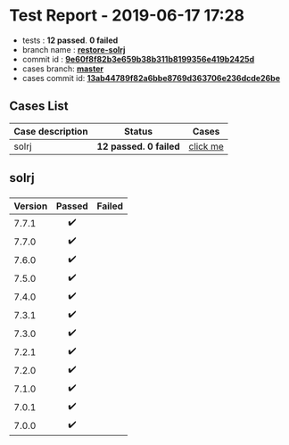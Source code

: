 # Test Report - 2019-06-17 17:28

- tests  : **12 passed**. **0 failed**
- branch name : **[restore-solrj](https://github.com/apache/incubator-skywalking/tree/restore-solrj)**
- commit id : **[9e60f8f82b3e659b38b311b8199356e419b2425d](https://github.com/apache/incubator-skywalking/commit/9e60f8f82b3e659b38b311b8199356e419b2425d)**
- cases branch: **[master](https://github.com/SkywalkingTest/skywalking-autotest-scenarios/tree/master)**
- cases commit id: **[13ab44789f82a6bbe8769d363706e236dcde26be](https://github.com/SkywalkingTest/skywalking-autotest-scenarios/commit/13ab44789f82a6bbe8769d363706e236dcde26be)**

## Cases List

| Case description | Status | Cases|
|:-----|:-----:|:-----:|
|solrj| **12 passed. 0 failed**| [click me](#solrj) |

## solrj

### 
|  Version     | Passed | Failed|
|:------------- |:-------:|:-----:|
| 7.7.1  | :heavy_check_mark:||
| 7.7.0  | :heavy_check_mark:||
| 7.6.0  | :heavy_check_mark:||
| 7.5.0  | :heavy_check_mark:||
| 7.4.0  | :heavy_check_mark:||
| 7.3.1  | :heavy_check_mark:||
| 7.3.0  | :heavy_check_mark:||
| 7.2.1  | :heavy_check_mark:||
| 7.2.0  | :heavy_check_mark:||
| 7.1.0  | :heavy_check_mark:||
| 7.0.1  | :heavy_check_mark:||
| 7.0.0  | :heavy_check_mark:||

